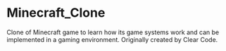 # Minecraft_Clone
Clone of Minecraft game to learn how its game systems work and can be implemented in a gaming environment. Originally created by Clear Code.
